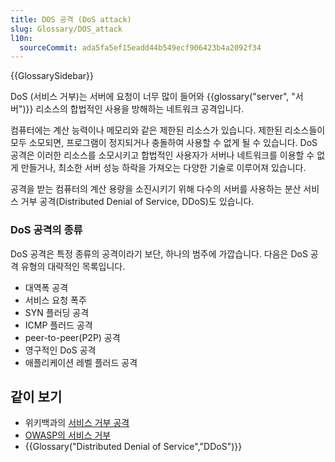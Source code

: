 ```yaml
---
title: DOS 공격 (DoS attack)
slug: Glossary/DOS_attack
l10n:
  sourceCommit: ada5fa5ef15eadd44b549ecf906423b4a2092f34
---
```


{{GlossarySidebar}}

DoS (서비스 거부)는 서버에 요청이 너무 많이 들어와 {{glossary("server", "서버")}} 리소스의 합법적인 사용을 방해하는 네트워크 공격입니다.

컴퓨터에는 계산 능력이나 메모리와 같은 제한된 리소스가 있습니다. 제한된 리소스들이 모두 소모되면, 프로그램이 정지되거나 충돌하여 사용할 수 없게 될 수 있습니다. DoS 공격은 이러한 리소스를 소모시키고 합법적인 사용자가 서버나 네트워크를 이용할 수 없게 만들거나, 최소한 서버 성능 하락을 가져오는 다양한 기술로 이루어져 있습니다.

공격을 받는 컴퓨터의 계산 용량을 소진시키기 위해 다수의 서버를 사용하는 분산 서비스 거부 공격(Distributed Denial of Service, DDoS)도 있습니다.

### DoS 공격의 종류

DoS 공격은 특정 종류의 공격이라기 보단, 하나의 범주에 가깝습니다. 다음은 DoS 공격 유형의 대략적인 목록입니다.

- 대역폭 공격
- 서비스 요청 폭주
- SYN 플러딩 공격
- ICMP 플러드 공격
- peer-to-peer(P2P) 공격
- 영구적인 DoS 공격
- 애플리케이션 레벨 플러드 공격

## 같이 보기

- 위키백과의 [서비스 거부 공격](https://en.wikipedia.org/wiki/Denial-of-service_attack)
- [OWASP의 서비스 거부](https://owasp.org/www-community/attacks/Denial_of_Service)
- {{Glossary("Distributed Denial of Service","DDoS")}}
